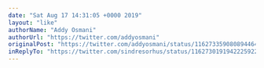 ```yaml
---
date: "Sat Aug 17 14:31:05 +0000 2019"
layout: "like"
authorName: "Addy Osmani"
authorUrl: "https://twitter.com/addyosmani"
originalPost: "https://twitter.com/addyosmani/status/1162733590808944642"
inReplyTo: "https://twitter.com/sindresorhus/status/1162730191942225922"
---
```

